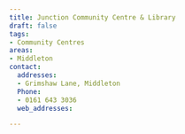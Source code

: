 ```yaml
---
title: Junction Community Centre & Library
draft: false
tags:
- Community Centres
areas:
- Middleton
contact:
  addresses:
  - Grimshaw Lane, Middleton
  Phone:
  - 0161 643 3036
  web_addresses:

---
```



